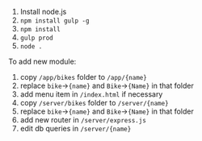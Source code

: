 1. Install node.js
2. `npm install gulp -g`
3. `npm install`
4. `gulp prod`
5. `node .`

To add new module:
1. copy `/app/bikes` folder to `/app/{name}`
2. replace `bike`->`{name}` and `Bike`->`{Name}` in that folder
3. add menu item in `/index.html` if necessary
4. copy `/server/bikes` folder to `/server/{name}`
5. replace `bike`->`{name}` and `Bike`->`{Name}` in that folder
6. add new router in `/server/express.js`
7. edit db queries in `/server/{name}`
